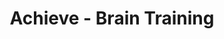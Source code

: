 ---
description: 看到用绿色写的“蓝色”这两个字，这时候你要选绿色。
layout: post
results:
- primaryGenreName: Education
  version: '1.0.1'
  artworkUrl100: http://a812.phobos.apple.com/us/r30/Purple1/v4/e4/b2/64/e4b26475-007c-f2c2-470e-d282b45e041b/mzl.aqlbdfho.png
  trackViewUrl: https://itunes.apple.com/cn/app/achieve-brain-training/id915445871?mt=8&uo=4
  artworkUrl60: http://a712.phobos.apple.com/us/r30/Purple1/v4/1f/51/73/1f5173b7-a1aa-aeb6-b288-ad450bcb83ad/AppIcon57x57.png
  minimumOsVersion: '4.3'
  sellerName: THE REALLY USEFUL INFORMATION COMPANY LLC
  supportedDevices:
  - iPadThirdGen
  - iPhone5c
  - iPad23G
  - iPhone4S
  - iPhone4
  - iPadFourthGen4G
  - iPadMini4G
  - iPodTouchFifthGen
  - iPadWifi
  - iPadFourthGen
  - iPad3G
  - iPhone5s
  - iPodTouchourthGen
  - iPad2Wifi
  - iPodTouchThirdGen
  - iPhone-3GS
  - iPadMini
  - iPhone5
  - iPadThirdGen4G
  genres:
  - 教育
  - 教育游戏
  - 游戏
  - 智力游戏
  trackName: Achieve - Brain Training
  description: 'Exercise your brain! Achieve - Brain Training is a set of
    brain games meant to challenge your brain and have fun while learning.


    Mini-games that have been proven to build your memory, attention and more
    include:


    -BIGGER OR SMALLER: Your numerical mental agility is tested in a fun and
    exciting way. Find which math equation is bigger or smaller. Choose from
    multiple levels that include addition, subtraction, multiplication, and
    division.


    -ODD ONE OUT: Fun visual perception tests. Choose the image that is different
    than the rest.


    -RIGHT OR WRONG: Problem solving test. Tell whether the mathematical equation
    is correct.


    -SPELL TEST: Test your vocabulary. Spell each word correctly.


    -STROOP TEST: Cognitive function test, deceptively simple and challenging.
    Try to decipher between text and colors.


    SPLIT BRAIN SCRAMBLE is the most challenging game yet. Ever wonder what
    it would be like to play several games simultaneously? Get ready for the
    ultimate brain challenge! Unlock it by playing all the mini games and
    earning enough stars.


    HOW DO YOU SCORE AGAINST YOUR FRIENDS? Share your high scores on Facebook,
    Twitter and check your world rank.


    Achieve - Brain Training increases cognitive abilities and boosts your
    IQ.'
  price: 0
  trackId: 915445871
  releaseDate: '2014-10-15T02:33:41Z'
  advisories: []
  screenshotUrls:
  - http://a4.mzstatic.com/us/r30/Purple5/v4/4a/97/f8/4a97f8ad-7071-f63e-69f0-36249cae2699/screen320x320.jpeg
  - http://a4.mzstatic.com/us/r30/Purple1/v4/ba/b2/5e/bab25e21-c1eb-a92f-c728-d5abf3e877df/screen320x320.jpeg
  - http://a5.mzstatic.com/us/r30/Purple5/v4/ee/8b/7c/ee8b7c5a-bcfa-f8fc-fbfc-7a18f66332af/screen320x320.jpeg
  - http://a4.mzstatic.com/us/r30/Purple1/v4/b9/6d/66/b96d66a0-a4f8-7355-3f2d-5a37f43267ed/screen320x320.jpeg
  - http://a1.mzstatic.com/us/r30/Purple5/v4/b3/39/c6/b339c6cc-b331-a798-7907-1006eed7bf7d/screen320x320.jpeg
  artistViewUrl: https://itunes.apple.com/cn/artist/really-useful-information/id620022500?uo=4
  primaryGenreId: 6017
  kind: software
  fileSizeBytes: '30650159'
  bundleId: com.truic.achievebraintraining
  releaseNotes: Performance enhancements
  sellerUrl: http://truic.com/achieve
  artistName: The Really Useful Information Company LLC
  trackCensoredName: Achieve - Brain Training
  isGameCenterEnabled: true
  contentAdvisoryRating: 4+
  languageCodesISO2A:
  - EN
  trackContentRating: 4+
  features:
  - gameCenter
  - iosUniversal
  wrapperType: software
  artworkUrl512: http://a812.phobos.apple.com/us/r30/Purple1/v4/e4/b2/64/e4b26475-007c-f2c2-470e-d282b45e041b/mzl.aqlbdfho.png
  formattedPrice: 免费
  artistId: 620022500
  genreIds:
  - '6017'
  - '7008'
  - '6014'
  - '7012'
  currency: CNY
  ipadScreenshotUrls:
  - http://a2.mzstatic.com/us/r30/Purple1/v4/bc/c3/ad/bcc3addb-24ce-6885-033b-db019b68b4e4/screen480x480.jpeg
  - http://a2.mzstatic.com/us/r30/Purple3/v4/e2/3d/8e/e23d8e8d-9b87-b7c7-95e7-77d41bed8be0/screen480x480.jpeg
  - http://a3.mzstatic.com/us/r30/Purple3/v4/14/7d/81/147d8177-0c6f-007a-2622-3964bda23792/screen480x480.jpeg
  - http://a1.mzstatic.com/us/r30/Purple5/v4/56/b0/ce/56b0ce80-6422-6e25-fd69-aba25da4bf1b/screen480x480.jpeg
  - http://a5.mzstatic.com/us/r30/Purple3/v4/61/ea/89/61ea894e-d756-dc17-8dc7-5f6ea8e53fe9/screen480x480.jpeg
category: 教育
tags: tag1
resultCount: 1
title: Achieve - Brain Training

---